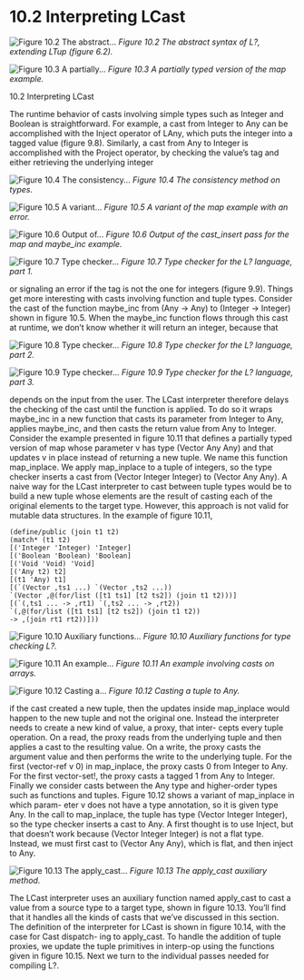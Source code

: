 # 10.2 Interpreting LCast 

![Figure 10.2 The abstract...](images/page_195_vector_344.png)
*Figure 10.2 The abstract syntax of L?, extending LTup (figure 6.2).*

![Figure 10.3 A partially...](images/page_195_vector_509.png)
*Figure 10.3 A partially typed version of the map example.*

10.2 Interpreting LCast

The runtime behavior of casts involving simple types such as Integer and Boolean is straightforward. For example, a cast from Integer to Any can be accomplished with the Inject operator of LAny, which puts the integer into a tagged value (figure 9.8). Similarly, a cast from Any to Integer is accomplished with the Project operator, by checking the value’s tag and either retrieving the underlying integer

![Figure 10.4 The consistency...](images/page_196_vector_253.png)
*Figure 10.4 The consistency method on types.*

![Figure 10.5 A variant...](images/page_196_vector_423.png)
*Figure 10.5 A variant of the map example with an error.*

![Figure 10.6 Output of...](images/page_196_vector_614.png)
*Figure 10.6 Output of the cast_insert pass for the map and maybe_inc example.*

![Figure 10.7 Type checker...](images/page_197_vector_542.png)
*Figure 10.7 Type checker for the L? language, part 1.*

or signaling an error if the tag is not the one for integers (figure 9.9). Things get more interesting with casts involving function and tuple types. Consider the cast of the function maybe_inc from (Any -> Any) to (Integer -> Integer) shown in figure 10.5. When the maybe_inc function flows through this cast at runtime, we don’t know whether it will return an integer, because that

![Figure 10.8 Type checker...](images/page_198_vector_608.png)
*Figure 10.8 Type checker for the L? language, part 2.*

![Figure 10.9 Type checker...](images/page_199_vector_445.png)
*Figure 10.9 Type checker for the L? language, part 3.*

depends on the input from the user. The LCast interpreter therefore delays the checking of the cast until the function is applied. To do so it wraps maybe_inc in a new function that casts its parameter from Integer to Any, applies maybe_inc, and then casts the return value from Any to Integer. Consider the example presented in figure 10.11 that defines a partially typed version of map whose parameter v has type (Vector Any Any) and that updates v in place instead of returning a new tuple. We name this function map_inplace. We apply map_inplace to a tuple of integers, so the type checker inserts a cast from (Vector Integer Integer) to (Vector Any Any). A naive way for the LCast interpreter to cast between tuple types would be to build a new tuple whose elements are the result of casting each of the original elements to the target type. However, this approach is not valid for mutable data structures. In the example of figure 10.11,

```
(define/public (join t1 t2)
(match* (t1 t2)
[('Integer 'Integer) 'Integer]
[('Boolean 'Boolean) 'Boolean]
[('Void 'Void) 'Void]
[('Any t2) t2]
[(t1 'Any) t1]
[(`(Vector ,ts1 ...) `(Vector ,ts2 ...))
`(Vector ,@(for/list ([t1 ts1] [t2 ts2]) (join t1 t2)))]
[(`(,ts1 ... -> ,rt1) `(,ts2 ... -> ,rt2))
`(,@(for/list ([t1 ts1] [t2 ts2]) (join t1 t2))
-> ,(join rt1 rt2))]))
```

![Figure 10.10 Auxiliary functions...](images/page_200_vector_642.png)
*Figure 10.10 Auxiliary functions for type checking L?.*

![Figure 10.11 An example...](images/page_201_vector_225.png)
*Figure 10.11 An example involving casts on arrays.*

![Figure 10.12 Casting a...](images/page_201_vector_400.png)
*Figure 10.12 Casting a tuple to Any.*

if the cast created a new tuple, then the updates inside map_inplace would happen to the new tuple and not the original one. Instead the interpreter needs to create a new kind of value, a proxy, that inter- cepts every tuple operation. On a read, the proxy reads from the underlying tuple and then applies a cast to the resulting value. On a write, the proxy casts the argument value and then performs the write to the underlying tuple. For the first (vector-ref v 0) in map_inplace, the proxy casts 0 from Integer to Any. For the first vector-set!, the proxy casts a tagged 1 from Any to Integer. Finally we consider casts between the Any type and higher-order types such as functions and tuples. Figure 10.12 shows a variant of map_inplace in which param- eter v does not have a type annotation, so it is given type Any. In the call to map_inplace, the tuple has type (Vector Integer Integer), so the type checker inserts a cast to Any. A first thought is to use Inject, but that doesn’t work because (Vector Integer Integer) is not a flat type. Instead, we must first cast to (Vector Any Any), which is flat, and then inject to Any.

![Figure 10.13 The apply_cast...](images/page_202_vector_513.png)
*Figure 10.13 The apply_cast auxiliary method.*

The LCast interpreter uses an auxiliary function named apply_cast to cast a value from a source type to a target type, shown in figure 10.13. You’ll find that it handles all the kinds of casts that we’ve discussed in this section. The definition of the interpreter for LCast is shown in figure 10.14, with the case for Cast dispatch- ing to apply_cast. To handle the addition of tuple proxies, we update the tuple primitives in interp-op using the functions given in figure 10.15. Next we turn to the individual passes needed for compiling L?.

